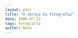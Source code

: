 ```yaml
---
layout: post
title: "O abraço da fotografia"
date: 2006-07-22
tags: Fotografia
author: None
---
```

 